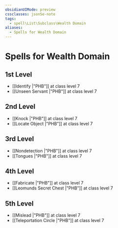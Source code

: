 ```yaml
---
obsidianUIMode: preview
cssclasses: json5e-note
tags:
  - spell\List\Subclass\Wealth Domain
aliases:
  - Spells for Wealth Domain
---
```

# Spells for Wealth Domain

## 1st Level

- [[Identify \|"PHB"]] at class level 7
- [[Unseen Servant \|"PHB"]] at class level 7

## 2nd Level

- [[Knock \|"PHB"]] at class level 7
- [[Locate Object \|"PHB"]] at class level 7

## 3rd Level

- [[Nondetection \|"PHB"]] at class level 7
- [[Tongues \|"PHB"]] at class level 7

## 4th Level

- [[Fabricate \|"PHB"]] at class level 7
- [[Leomunds Secret Chest \|"PHB"]] at class level 7

## 5th Level

- [[Mislead \|"PHB"]] at class level 7
- [[Teleportation Circle \|"PHB"]] at class level 7
